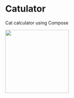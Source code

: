 # Catulator
Cat calculator using Compose

[<img src="https://user-images.githubusercontent.com/5157474/172030190-18362414-523f-4ab7-a5cb-00a2932bb755.png" width="200"/>](https://user-images.githubusercontent.com/5157474/172030190-18362414-523f-4ab7-a5cb-00a2932bb755.png)
